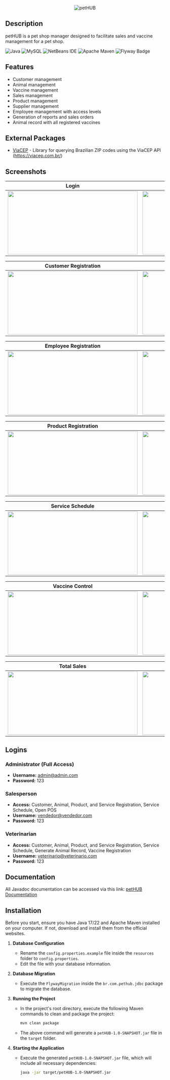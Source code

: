 <p align="center">
  <img src="https://i.imgur.com/JXyyAti.png" alt="petHUB">
</p>

## Description

petHUB is a pet shop manager designed to facilitate sales and vaccine management for a pet shop.

![Java](https://img.shields.io/badge/java-%23ED8B00.svg?style=for-the-badge&logo=openjdk&logoColor=white) ![MySQL](https://img.shields.io/badge/mysql-4479A1.svg?style=for-the-badge&logo=mysql&logoColor=white) ![NetBeans IDE](https://img.shields.io/badge/NetBeansIDE-1B6AC6.svg?style=for-the-badge&logo=apache-netbeans-ide&logoColor=white) ![Apache Maven](https://img.shields.io/badge/Apache%20Maven-C71A36?style=for-the-badge&logo=Apache%20Maven&logoColor=white) ![Flyway Badge](https://img.shields.io/badge/Flyway-CC0200?logo=flyway&logoColor=fff&style=for-the-badge)

## Features

- Customer management
- Animal management
- Vaccine management
- Sales management
- Product management
- Supplier management
- Employee management with access levels
- Generation of reports and sales orders
- Animal record with all registered vaccines

## External Packages

- [ViaCEP](https://gitlab.com/parg/ViaCEP) - Library for querying Brazilian ZIP codes using the ViaCEP API (https://viacep.com.br/)

## Screenshots

<div align="center">

| Login | Dashboard |
| --- | --- |
| <img src="https://i.imgur.com/7jgRrmE.png" width="410" height="200" /> | <img src="https://i.imgur.com/ZoDNkZd.png" width="410" height="200" /> |

| Customer Registration | Pet Registration |
| --- | --- |
| <img src="https://i.imgur.com/g4d3ifI.png" width="410" height="200" /> | <img src="https://i.imgur.com/ztUzGoP.png" width="410" height="200" /> |

| Employee Registration | Supplier Registration |
| --- | --- |
| <img src="https://i.imgur.com/azLimIr.png" width="410" height="200" /> | <img src="https://i.imgur.com/lVr8fXu.png" width="410" height="200" /> |

| Product Registration | Stock Control |
| --- | --- |
| <img src="https://i.imgur.com/d5iZf2i.png" width="410" height="200" /> | <img src="https://i.imgur.com/4PcNczU.png" width="410" height="200" /> |

| Service Schedule | Service Registration |
|----------------------------------------------------------------------|----------------------------------------------------------------------|
| <img src="https://i.imgur.com/tjYihKK.png" width="410" height="200" /> | <img src="https://i.imgur.com/c8xttFO.png" width="410" height="200" /> |

| Vaccine Control | Sales Screen |
| --- | --- |
| <img src="https://i.imgur.com/tdSff3N.png" width="410" height="200" /> | <img src="https://i.imgur.com/cRSas9n.png" width="410" height="200" /> |

| Total Sales | Sales History |
| --- | --- |
| <img src="https://i.imgur.com/zUTUt8b.png" width="410" height="200" /> | <img src="https://i.imgur.com/9roCAxs.png" width="410" height="200" /> |

</div>

## Logins

### Administrator (Full Access)
- **Username:** admin@admin.com
- **Password:** 123

### Salesperson
- **Access:** Customer, Animal, Product, and Service Registration, Service Schedule, Open POS
- **Username:** vendedor@vendedor.com
- **Password:** 123

### Veterinarian
- **Access:** Customer, Animal, Product, and Service Registration, Service Schedule, Generate Animal Record, Vaccine Registration
- **Username:** veterinario@veterinario.com
- **Password:** 123

## Documentation

All Javadoc documentation can be accessed via this link: [petHUB Documentation](https://danielf-cardoso.github.io/petHUB/)

## Installation

Before you start, ensure you have Java 17/22 and Apache Maven installed on your computer. If not, download and install them from the official websites.

1. **Database Configuration**
    - Rename the `config.properties.example` file inside the `resources` folder to `config.properties`.
    - Edit the file with your database information.

2. **Database Migration**
    - Execute the `FlywayMigration` inside the `br.com.pethub.jdbc` package to migrate the database.

3. **Running the Project**
    - In the project's root directory, execute the following Maven commands to clean and package the project:
      ```sh
      mvn clean package
      ```
    - The above command will generate a `petHUB-1.0-SNAPSHOT.jar` file in the `target` folder.

4. **Starting the Application**
    - Execute the generated `petHUB-1.0-SNAPSHOT.jar` file, which will include all necessary dependencies:
      ```sh
      java -jar target/petHUB-1.0-SNAPSHOT.jar
      ```
